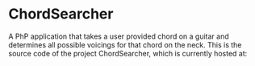 # ChordSearcher

A PhP application that takes a user provided chord on a guitar and determines all possible voicings for that chord on the neck. This is the source code of the project ChordSearcher, which is currently hosted at:
